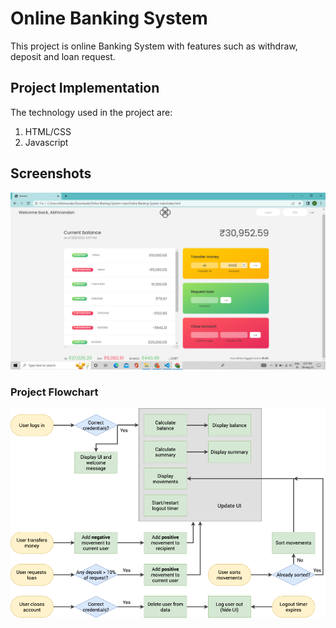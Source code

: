 # Online Banking System

This project is online Banking System with features such as withdraw, deposit and loan request.

## Project Implementation

The technology used in the project are:

1. HTML/CSS
2. Javascript

## Screenshots

![website Screenshot](https://github.com/abhinandansingh22/Online-Banking-System/blob/main/images/Project%20Screenshot.png)

### Project Flowchart

![alt text](https://github.com/abhinandansingh22/Online-Banking-System/blob/main/images/Bankist-flowchart.png)
